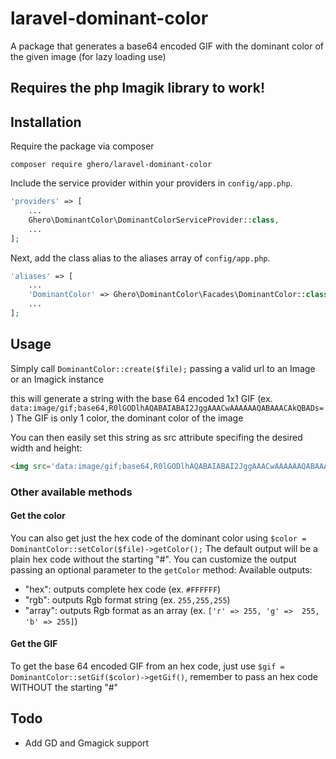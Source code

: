 # laravel-dominant-color

A package that generates a base64 encoded GIF with the dominant color of the given image (for lazy loading use)

## Requires the php Imagik library to work!

## Installation

Require the package via composer

```
composer require ghero/laravel-dominant-color
```
Include the service provider within your providers in `config/app.php`.
```php
'providers' => [
    ...
    Ghero\DominantColor\DominantColorServiceProvider::class,
    ...    
];
```

Next, add the class alias to the aliases array of `config/app.php`.
```php
'aliases' => [
    ...
    'DominantColor' => Ghero\DominantColor\Facades\DominantColor::class,
    ...    
];
```

## Usage

Simply call `DominantColor::create($file);` passing a valid url to an Image or an Imagick instance

this will generate a string with the base 64 encoded 1x1 GIF 
(ex. `data:image/gif;base64,R0lGODlhAQABAIABAI2JggAAACwAAAAAAQABAAACAkQBADs=`)
The GIF is only 1 color, the dominant color of the image

You can then easily set this string as src attribute specifing the desired width and height:

```html
<img src='data:image/gif;base64,R0lGODlhAQABAIABAI2JggAAACwAAAAAAQABAAACAkQBADs=' width='200' height='200'/>
```

### Other available methods

#### Get the color

You can also get just the hex code of the dominant color using `$color = DominantColor::setColor($file)->getColor();`
The default output will be a plain hex code without the starting "#".
You can customize the output passing an optional parameter to the `getColor` method:
Available outputs:
* "hex": outputs complete hex code (ex. `#FFFFFF`)
* "rgb": outputs Rgb format string (ex. `255,255,255`)
* "array": outputs Rgb format as an array (ex. `['r' => 255, 'g' =>  255, 'b' => 255]`)

#### Get the GIF

To get the base 64 encoded GIF from an hex code, just use `$gif = DominantColor::setGif($color)->getGif()`, remember to pass an hex code WITHOUT the starting "#"


## Todo

* Add GD and Gmagick support


